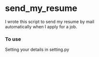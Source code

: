 # send_my_resume

I wrote this script to send my resume by mail  
automatically when I apply for a job.

### To use

Setting your details in setting.py 
